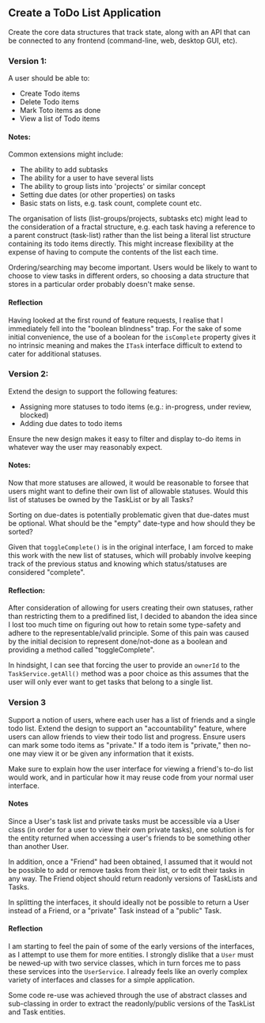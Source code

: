 ## Create a ToDo List Application

Create the core data structures that track state, along with an API that can be connected to any frontend (command-line, web, desktop GUI, etc).

### Version 1:

A user should be able to:
 - Create Todo items
 - Delete Todo items
 - Mark Toto items as done
 - View a list of Todo items

#### Notes:

Common extensions might include:
 - The ability to add subtasks
 - The ability for a user to have several lists
 - The ability to group lists into 'projects' or similar concept
 - Setting due dates (or other properties) on tasks
 - Basic stats on lists, e.g. task count, complete count etc.

The organisation of lists (list-groups/projects, subtasks etc) might lead to the consideration of a fractal structure, e.g. each task having a reference to a parent construct (task-list) rather than the list being a literal list structure containing its todo items directly. This might increase flexibility at the expense of having to compute the contents of the list each time.

Ordering/searching may become important. Users would be likely to want to choose to view tasks in different orders, so choosing a data structure that stores in a particular order probably doesn't make sense. 

#### Reflection

Having looked at the first round of feature requests, I realise that I immediately fell into the "boolean blindness" trap. For the sake of some initial convenience, the use of a boolean for the `isComplete` property gives it no intrinsic meaning and makes the `ITask` interface difficult to extend to cater for additional statuses.

### Version 2:

Extend the design to support the following features:

- Assigning more statuses to todo items (e.g.: in-progress, under review, blocked)
- Adding due dates to todo items

Ensure the new design makes it easy to filter and display to-do items in whatever way the user may reasonably expect.

#### Notes:

Now that more statuses are allowed, it would be reasonable to forsee that users might want to define their own list of allowable statuses. Would this list of statuses be owned by the TaskList or by all Tasks?

Sorting on due-dates is potentially problematic given that due-dates must be optional. What should be the "empty" date-type and how should they be sorted?

Given that `toggleComplete()` is in the original interface, I am forced to make this work with the new list of statuses, which will probably involve keeping track of the previous status and knowing which status/statuses are considered "complete".

#### Reflection:
After consideration of allowing for users creating their own statuses, rather than restricting them to a predifined list, I decided to abandon the idea since I lost too much time on figuring out how to retain some type-safety and adhere to the representable/valid principle. Some of this pain was caused by the initial decision to represent done/not-done as a boolean and providing a method called "toggleComplete".

In hindsight, I can see that forcing the user to provide an `ownerId` to the `TaskService.getAll()` method was a poor choice as this assumes that the user will only ever want to get tasks that belong to a single list.

### Version 3

Support a notion of users, where each user has a list of friends and a single todo list. Extend the design to support an "accountability" feature, where users can allow friends to view their todo list and progress. Ensure users can mark some todo items as "private." If a todo item is "private," then no-one may view it or be given any information that it exists.

Make sure to explain how the user interface for viewing a friend's to-do list would work, and in particular how it may reuse code from your normal user interface.

#### Notes

Since a User's task list and private tasks must be accessible via a User class (in order for a user to view their own private tasks), one solution is for the entity returned when accessing a user's friends to be something other than another User.

In addition, once a "Friend" had been obtained, I assumed that it would not be possible to add or remove tasks from their list, or to edit their tasks in any way. The Friend object should return readonly versions of TaskLists and Tasks.

In splitting the interfaces, it should ideally not be possible to return a User instead of a Friend, or a "private" Task instead of a "public" Task.

#### Reflection

I am starting to feel the pain of some of the early versions of the interfaces, as I attempt to use them for more entities. I strongly dislike that a `User` must be newed-up with two service classes, which in turn forces me to pass these services into the `UserService`. I already feels like an overly complex variety of interfaces and classes for a simple application.

Some code re-use was achieved through the use of abstract classes and sub-classing in order to extract the readonly/public versions of the TaskList and Task entities.
